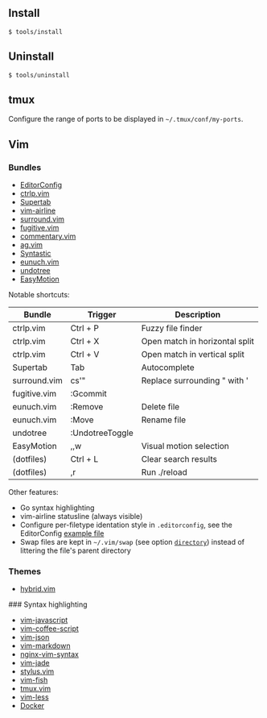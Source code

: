 ## Install

    $ tools/install

## Uninstall

    $ tools/uninstall

## tmux

Configure the range of ports to be displayed in `~/.tmux/conf/my-ports`.

## Vim

### Bundles

* [EditorConfig](https://github.com/editorconfig/editorconfig-vim)
* [ctrlp.vim](https://github.com/kien/ctrlp.vim)
* [Supertab](https://github.com/ervandew/supertab)
* [vim-airline](https://github.com/bling/vim-airline)
* [surround.vim](https://github.com/tpope/vim-surround)
* [fugitive.vim](https://github.com/tpope/vim-fugitive)
* [commentary.vim](https://github.com/tpope/vim-commentary)
* [ag.vim](https://github.com/rking/ag.vim)
* [Syntastic](https://github.com/scrooloose/syntastic)
* [eunuch.vim](https://github.com/tpope/vim-eunuch)
* [undotree](https://github.com/mbbill/undotree)
* [EasyMotion](https://github.com/Lokaltog/vim-easymotion)

Notable shortcuts:

Bundle       | Trigger         | Description
------------ | -------------   | -----------
ctrlp.vim    | Ctrl + P        | Fuzzy file finder
ctrlp.vim    | Ctrl + X        | Open match in horizontal split
ctrlp.vim    | Ctrl + V        | Open match in vertical split
Supertab     | Tab             | Autocomplete
surround.vim | cs'"            | Replace surrounding " with '
fugitive.vim | :Gcommit        |
eunuch.vim   | :Remove         | Delete file
eunuch.vim   | :Move           | Rename file
undotree     | :UndotreeToggle |
EasyMotion   | ,,w             | Visual motion selection
(dotfiles)   | Ctrl + L        | Clear search results
(dotfiles)   | ,r              | Run ./reload

Other features:

* Go syntax highlighting
* vim-airline statusline (always visible)
* Configure per-filetype identation style in `.editorconfig`, see the EditorConfig [example file](http://editorconfig.org/#example-file)
* Swap files are kept in `~/.vim/swap` (see option [`directory`](http://vimdoc.sourceforge.net/htmldoc/options.html#%27directory%27)) instead of littering the file's parent directory

### Themes

* [hybrid.vim](https://github.com/w0ng/vim-hybrid)

### Syntax highlighting

* [vim-javascript](https://github.com/pangloss/vim-javascript)
* [vim-coffee-script](https://github.com/kchmck/vim-coffee-script)
* [vim-json](https://github.com/elzr/vim-json)
* [vim-markdown](https://github.com/plasticboy/vim-markdown)
* [nginx-vim-syntax](https://github.com/evanmiller/nginx-vim-syntax)
* [vim-jade](https://github.com/digitaltoad/vim-jade)
* [stylus.vim](https://github.com/wavded/vim-stylus)
* [vim-fish](https://github.com/dag/vim-fish)
* [tmux.vim](https://github.com/zaiste/tmux.vim)
* [vim-less](https://github.com/groenewege/vim-less)
* [Docker](https://github.com/docker/docker)
